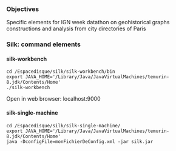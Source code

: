 ### Objectives
Specific elements for IGN week datathon on geohistorical graphs constructions and analysis from city directories of Paris

### Silk: command elements
#### silk-workbench
```
cd /Espacedisque/silk/silk-workbench/bin
export JAVA_HOME='/Library/Java/JavaVirtualMachines/temurin-8.jdk/Contents/Home'
./silk-workbench
```
Open in web browser: localhost:9000

#### silk-single-machine
```
cd /Espacedisque/silk/silk-single-machine/
export JAVA_HOME='/Library/Java/JavaVirtualMachines/temurin-8.jdk/Contents/Home'
java -DconfigFile=monFichierDeConfig.xml -jar silk.jar
```
